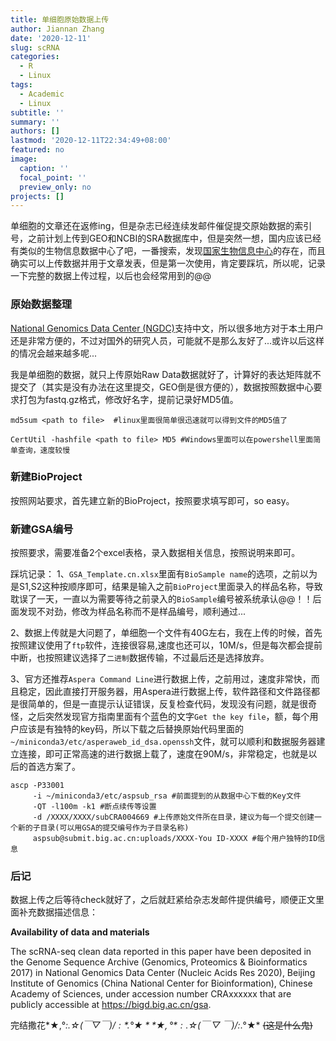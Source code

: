 ```yaml
---
title: 单细胞原始数据上传
author: Jiannan Zhang
date: '2020-12-11'
slug: scRNA
categories:
  - R
  - Linux
tags:
  - Academic
  - Linux
subtitle: ''
summary: ''
authors: []
lastmod: '2020-12-11T22:34:49+08:00'
featured: no
image:
  caption: ''
  focal_point: ''
  preview_only: no
projects: []
---
```


单细胞的文章还在返修ing，但是杂志已经连续发邮件催促提交原始数据的索引号，之前计划上传到GEO和NCBI的SRA数据库中，但是突然一想，国内应该已经有类似的生物信息数据中心了吧，一番搜索，发现[国家生物信息中心](https://bigd.big.ac.cn/)的存在，而且确实可以上传数据并用于文章发表，但是第一次使用，肯定要踩坑，所以呢，记录一下完整的数据上传过程，以后也会经常用到的@@

### 原始数据整理

[National Genomics Data Center (NGDC)](https://bigd.big.ac.cn/)支持中文，所以很多地方对于本土用户还是非常方便的，不过对国外的研究人员，可能就不是那么友好了...或许以后这样的情况会越来越多呢...

我是单细胞的数据，就只上传原始Raw Data数据就好了，计算好的表达矩阵就不提交了（其实是没有办法在这里提交，GEO倒是很方便的），数据按照数据中心要求打包为fastq.gz格式，修改好名字，提前记录好MD5值。

``` SHELL
md5sum <path to file>  #linux里面很简单很迅速就可以得到文件的MD5值了

CertUtil -hashfile <path to file> MD5 #Windows里面可以在powershell里面简单查询，速度较慢
```

### 新建BioProject

按照网站要求，首先建立新的BioProject，按照要求填写即可，so easy。

### 新建GSA编号

按照要求，需要准备2个excel表格，录入数据相关信息，按照说明来即可。

踩坑记录：
1、`GSA_Template.cn.xlsx`里面有`BioSample name`的选项，之前以为是S1,S2这种按顺序即可，结果是输入之前`BioProject`里面录入的样品名称，导致耽误了一天，一直以为需要等待之前录入的`BioSample`编号被系统承认@@！！后面发现不对劲，修改为样品名称而不是样品编号，顺利通过...

2、数据上传就是大问题了，单细胞一个文件有40G左右，我在上传的时候，首先按照建议使用了`ftp`软件，连接很容易,速度也还可以，10M/s，但是每次都会提前中断，也按照建议选择了`二进制`数据传输，不过最后还是选择放弃。

3、官方还推荐`Aspera Command Line`进行数据上传，之前用过，速度非常快，而且稳定，因此直接打开服务器，用Aspera进行数据上传，软件路径和文件路径都是很简单的，但是一直提示认证错误，反复检查代码，发现没有问题，就是很奇怪，之后突然发现官方指南里面有个蓝色的文字`Get the key file`，额，每个用户应该是有独特的key码，所以下载之后替换原始代码里面的`~/miniconda3/etc/asperaweb_id_dsa.openssh`文件，就可以顺利和数据服务器建立连接，即可正常高速的进行数据上载了，速度在90M/s，非常稳定，也就是以后的首选方案了。

``` SHELL
ascp -P33001 
     -i ~/miniconda3/etc/aspsub_rsa #前面提到的从数据中心下载的Key文件
     -QT -l100m -k1 #断点续传等设置
     -d /XXXX/XXXX/subCRA004669 #上传原始文件所在目录，建议为每一个提交创建一个新的子目录(可以用GSA的提交编号作为子目录名称)
     aspsub@submit.big.ac.cn:uploads/XXXX-You ID-XXXX #每个用户独特的ID信息
```

### 后记

数据上传之后等待check就好了，之后就赶紧给杂志发邮件提供编号，顺便正文里面补充数据描述信息：

**Availability of data and materials**

The scRNA-seq clean data reported in this paper have been deposited in the Genome Sequence Archive (Genomics, Proteomics & Bioinformatics 2017) in National Genomics Data Center (Nucleic Acids Res 2020), Beijing Institute of Genomics (China National Center for Bioinformation), Chinese Academy of Sciences, under accession number CRAxxxxxx that are publicly accessible at https://bigd.big.ac.cn/gsa.

完结撒花*★,°*:.☆(￣▽￣)/$:*.°★**★,°*:.☆(￣▽￣)/$:*.°★* ~~(这是什么鬼)~~

